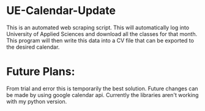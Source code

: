 # UE-Calendar-Update
This is an automated web scraping script. This will automatically log into University of Applied Sciences and download all the classes for that month. This program will then write this data into a CV file that can be exported to the desired calendar.
# Future Plans:
From trial and error this is temporarily the best solution. Future changes can be made by using google calendar api. Currently the libraries aren't working with my python version.
